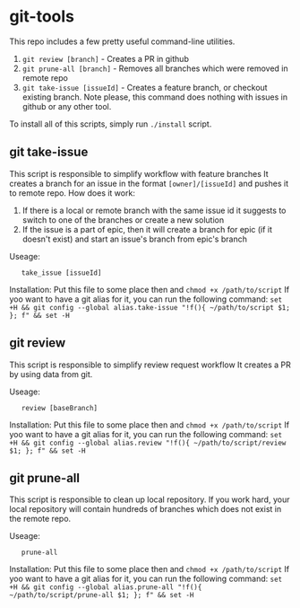 # git-tools

This repo includes a few pretty useful command-line utilities.
1. `git review [branch]` - Creates a PR in github
2. `git prune-all [branch]` - Removes all branches which were removed in remote repo
3. `git take-issue [issueId]` - Creates a feature branch, or checkout existing branch. Note please, this command does nothing with issues in github or any other tool.

To install all of this scripts, simply run `./install` script.


## git take-issue

This script is responsible to simplify workflow with feature branches
It creates a branch for an issue in the format `[owner]/[issueId]`
and pushes it to remote repo.
How does it work:
1. If there is a local or remote branch with the same issue id
   it suggests to switch to one of the branches or create a new solution
2. If the issue is a part of epic, then it will create a branch
   for epic (if it doesn't exist) and start an issue's branch from epic's branch

Useage:
```
   take_issue [issueId]
```

Installation:
Put this file to some place then and `chmod +x /path/to/script`
If yoo want to have a git alias for it, you can run the following command:
`set +H && git config --global alias.take-issue "!f(){ ~/path/to/script $1; }; f" && set -H`

## git review

This script is responsible to simplify review request workflow
It creates a PR by using data from git.

Useage:
```
   review [baseBranch]
```

Installation:
Put this file to some place then and `chmod +x /path/to/script`
If yoo want to have a git alias for it, you can run the following command:
`set +H && git config --global alias.review "!f(){ ~/path/to/script/review $1; }; f" && set -H`

## git prune-all

This script is responsible to clean up local repository.
If you work hard, your local repository will contain hundreds of branches
which does not exist in the remote repo.

Useage:
```
   prune-all
```

Installation:
Put this file to some place then and `chmod +x /path/to/script`
If yoo want to have a git alias for it, you can run the following command:
`set +H && git config --global alias.prune-all "!f(){ ~/path/to/script/prune-all $1; }; f" && set -H`
